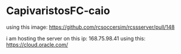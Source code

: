 # CapivaristosFC-caio

using this image: https://github.com/rcsoccersim/rcssserver/pull/148

i am hosting the server on this ip: 168.75.98.41 
using this: https://cloud.oracle.com/

